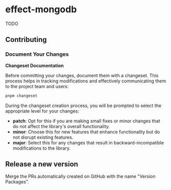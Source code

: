 # effect-mongodb

TODO

## Contributing

### Document Your Changes

**Changeset Documentation**

Before committing your changes, document them with a changeset. This process helps in tracking modifications and effectively communicating them to the project team and users:

```bash
pnpm changeset
```

During the changeset creation process, you will be prompted to select the appropriate level for your changes:

- **patch**: Opt for this if you are making small fixes or minor changes that do not affect the library's overall functionality.
- **minor**: Choose this for new features that enhance functionality but do not disrupt existing features.
- **major**: Select this for any changes that result in backward-incompatible modifications to the library.

## Release a new version

Merge the PRs automatically created on GitHub with the name "Version Packages".